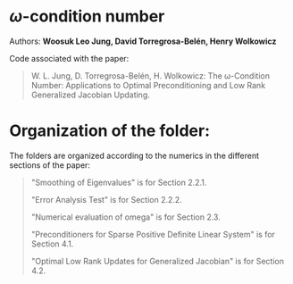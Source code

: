 # $\omega$-condition number
Authors: **Woosuk Leo Jung, David Torregrosa-Belén, Henry Wolkowicz**

Code associated with the paper:

> W. L. Jung, D. Torregrosa-Belén, H. Wolkowicz: The ω-Condition Number: Applications to Optimal Preconditioning and Low Rank Generalized Jacobian Updating.
> 

# Organization of the folder:

The folders are organized according to the numerics in the different sections of the paper:

> "Smoothing of Eigenvalues" is for Section 2.2.1.
>
> "Error Analysis Test" is for Section 2.2.2.
>
> "Numerical evaluation of omega" is for Section 2.3.
>
> "Preconditioners for Sparse Positive Definite Linear System" is for Section 4.1.
> 
> "Optimal Low Rank Updates for Generalized Jacobian" is for Section 4.2.
